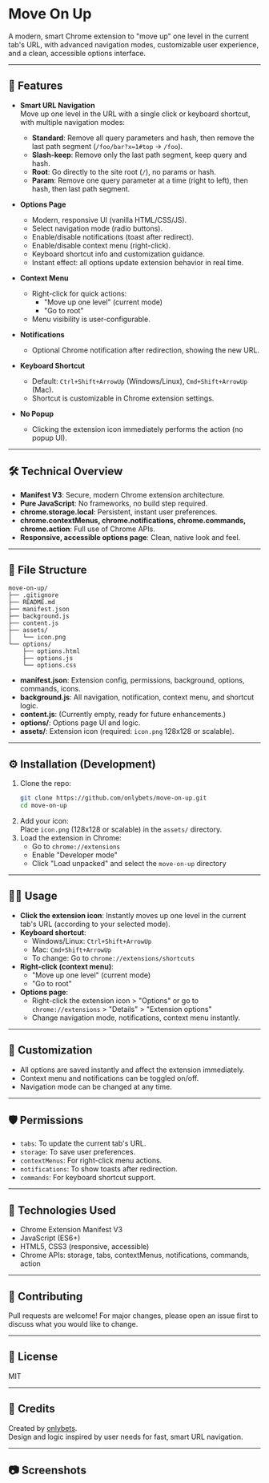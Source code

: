 # Move On Up

A modern, smart Chrome extension to "move up" one level in the current tab's URL, with advanced navigation modes, customizable user experience, and a clean, accessible options interface.

---

## 🚀 Features

- **Smart URL Navigation**  
  Move up one level in the URL with a single click or keyboard shortcut, with multiple navigation modes:
  - **Standard**: Remove all query parameters and hash, then remove the last path segment (`/foo/bar?x=1#top` → `/foo`).
  - **Slash-keep**: Remove only the last path segment, keep query and hash.
  - **Root**: Go directly to the site root (`/`), no params or hash.
  - **Param**: Remove one query parameter at a time (right to left), then hash, then last path segment.

- **Options Page**  
  - Modern, responsive UI (vanilla HTML/CSS/JS).
  - Select navigation mode (radio buttons).
  - Enable/disable notifications (toast after redirect).
  - Enable/disable context menu (right-click).
  - Keyboard shortcut info and customization guidance.
  - Instant effect: all options update extension behavior in real time.

- **Context Menu**  
  - Right-click for quick actions:
    - "Move up one level" (current mode)
    - "Go to root"
  - Menu visibility is user-configurable.

- **Notifications**  
  - Optional Chrome notification after redirection, showing the new URL.

- **Keyboard Shortcut**  
  - Default: `Ctrl+Shift+ArrowUp` (Windows/Linux), `Cmd+Shift+ArrowUp` (Mac).
  - Shortcut is customizable in Chrome extension settings.

- **No Popup**  
  - Clicking the extension icon immediately performs the action (no popup UI).

---

## 🛠️ Technical Overview

- **Manifest V3**: Secure, modern Chrome extension architecture.
- **Pure JavaScript**: No frameworks, no build step required.
- **chrome.storage.local**: Persistent, instant user preferences.
- **chrome.contextMenus, chrome.notifications, chrome.commands, chrome.action**: Full use of Chrome APIs.
- **Responsive, accessible options page**: Clean, native look and feel.

---

## 📁 File Structure

```
move-on-up/
├── .gitignore
├── README.md
├── manifest.json
├── background.js
├── content.js
├── assets/
│   └── icon.png
└── options/
    ├── options.html
    ├── options.js
    └── options.css
```

- **manifest.json**: Extension config, permissions, background, options, commands, icons.
- **background.js**: All navigation, notification, context menu, and shortcut logic.
- **content.js**: (Currently empty, ready for future enhancements.)
- **options/**: Options page UI and logic.
- **assets/**: Extension icon (required: `icon.png` 128x128 or scalable).

---

## ⚙️ Installation (Development)

1. Clone the repo:
   ```sh
   git clone https://github.com/onlybets/move-on-up.git
   cd move-on-up
   ```
2. Add your icon:  
   Place `icon.png` (128x128 or scalable) in the `assets/` directory.
3. Load the extension in Chrome:
   - Go to `chrome://extensions`
   - Enable "Developer mode"
   - Click "Load unpacked" and select the `move-on-up` directory

---

## 🧑‍💻 Usage

- **Click the extension icon**: Instantly moves up one level in the current tab's URL (according to your selected mode).
- **Keyboard shortcut**:  
  - Windows/Linux: `Ctrl+Shift+ArrowUp`
  - Mac: `Cmd+Shift+ArrowUp`
  - To change: Go to `chrome://extensions/shortcuts`
- **Right-click (context menu)**:  
  - "Move up one level" (current mode)
  - "Go to root"
- **Options page**:  
  - Right-click the extension icon > "Options" or go to `chrome://extensions` > "Details" > "Extension options"
  - Change navigation mode, notifications, context menu instantly.

---

## 📝 Customization

- All options are saved instantly and affect the extension immediately.
- Context menu and notifications can be toggled on/off.
- Navigation mode can be changed at any time.

---

## 🛡️ Permissions

- `tabs`: To update the current tab's URL.
- `storage`: To save user preferences.
- `contextMenus`: For right-click menu actions.
- `notifications`: To show toasts after redirection.
- `commands`: For keyboard shortcut support.

---

## 🧩 Technologies Used

- Chrome Extension Manifest V3
- JavaScript (ES6+)
- HTML5, CSS3 (responsive, accessible)
- Chrome APIs: storage, tabs, contextMenus, notifications, commands, action

---

## 🤝 Contributing

Pull requests are welcome! For major changes, please open an issue first to discuss what you would like to change.

---

## 📄 License

MIT

---

## 🙏 Credits

Created by [onlybets](https://github.com/onlybets).  
Design and logic inspired by user needs for fast, smart URL navigation.

---

## 📷 Screenshots


